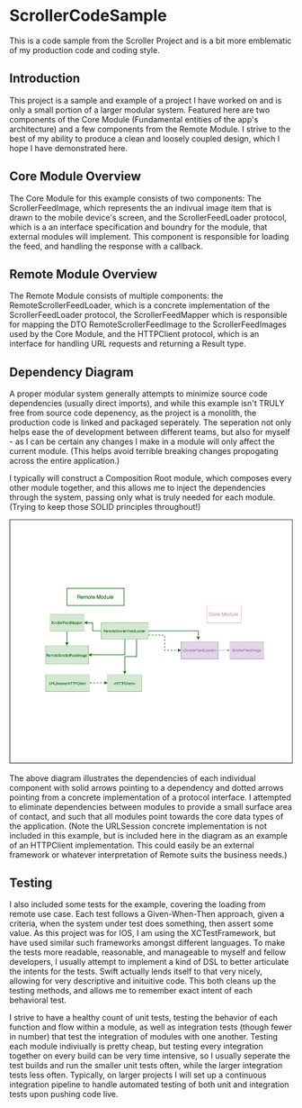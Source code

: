 # ScrollerCodeSample
This is a code sample from the Scroller Project and is a bit more emblematic of my production code and coding style.

## Introduction
This project is a sample and example of a project I have worked on and is only a small portion of a larger modular system.
Featured here are two components of the Core Module (Fundamental entities of the app's architecture) and a few components from the Remote Module.
I strive to the best of my ability to produce a clean and loosely coupled design, which I hope I have demonstrated here.

## Core Module Overview
The Core Module for this example consists of two components: The ScrollerFeedImage, which represents the an indivual image item that is drawn to the mobile device's screen, and the ScrollerFeedLoader protocol, which is a an interface specification and boundry for the module, that external modules will implement. This component is responsible for loading the feed, and handling the response with a callback.

## Remote Module Overview
The Remote Module consists of multiple components: the RemoteScrollerFeedLoader, which is a concrete implementation of the ScrollerFeedLoader protocol,
the ScrollerFeedMapper which is responsible for mapping the DTO RemoteScrollerFeedImage to the ScrollerFeedImages used by the Core Module, and the HTTPClient protocol, which is an interface for handling URL requests and returning a Result type.


## Dependency Diagram
A proper modular system generally attempts to minimize source code dependencies (usually direct imports), and while this example isn't TRULY free from source code depenency, as the project is a monolith, the production code is linked and packaged seperately. The seperation not only helps ease the of development between different teams, but also for myself - as I can be certain any changes I make in a module will only affect the current module. (This helps avoid terrible breaking changes propogating across the entire application.)

I typically will construct a Composition Root module, which composes every other module together, and this allows me to inject the dependencies through the system, passing only what is truly needed for each module. (Trying to keep those SOLID principles throughout!)

![Dependencies](ScrollerSampleDiagram2.drawio.png)

The above diagram illustrates the dependencies of each individual component with solid arrows pointing to a dependency and dotted arrows pointing from a concrete implementation of a protocol interface. I attempted to eliminate dependencies between modules to provide a small surface area of contact, and such that all modules point towards the core data types of the application. (Note the URLSession concrete implementation is not included in this example, but is included here in the diagram as an example of an HTTPClient implementation. This could easily be an external framework or whatever interpretation of Remote suits the business needs.)

## Testing
I also included some tests for the example, covering the loading from remote use case. Each test follows a Given-When-Then approach, given a criteria, when the system under test does something, then assert some value. As this project was for IOS, I am using the XCTestFramework, but have used similar such frameworks amongst different languages. To make the tests more readable, reasonable, and manageable to myself and fellow developers, I usually attempt to implement a kind of DSL to better articulate the intents for the tests. Swift actually lends itself to that very nicely, allowing for very descriptive and inituitive code. This both cleans up the testing methods, and allows me to remember exact intent of each behavioral test.

I strive to have a healthy count of unit tests, testing the behavior of each function and flow within a module, as well as integration tests (though fewer in number) that test the integration of modules with one another. Testing each module indiviually is pretty cheap, but testing every integration together on every build can be very time intensive, so I usually seperate the test builds and run the smaller unit tests often, while the larger integration tests less often. Typically, on larger projects I will set up a continuous integration pipeline to handle automated testing of both unit and integration tests upon pushing code live.






